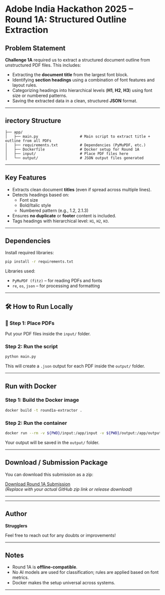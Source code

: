 # Adobe India Hackathon 2025 – Round 1A: Structured Outline Extraction

## Problem Statement
**Challenge 1A** required us to extract a structured document outline from unstructured PDF files. This includes:

- Extracting the **document title** from the largest font block.
- Identifying **section headings** using a combination of font features and layout rules.
- Categorizing headings into hierarchical levels (**H1**, **H2**, **H3**) using font size or numbered patterns.
- Saving the extracted data in a clean, structured **JSON** format.

---

## irectory Structure

```
├── app/
│   ├── main.py                   # Main script to extract title + outline from all PDFs
│   ├── requirements.txt          # Dependencies (PyMuPDF, etc.)
│   ├── Dockerfile                # Docker setup for Round 1A
│   ├── input/                    # Place PDF files here
│   └── output/                   # JSON output files generated
```

---

## Key Features
- Extracts clean document **titles** (even if spread across multiple lines).
- Detects headings based on:
  - Font size
  - Bold/Italic style
  - Numbered pattern (e.g., 1.2, 2.1.3)
- Ensures **no duplicate** or **footer** content is included.
- Tags headings with hierarchical level: `H1`, `H2`, `H3`.

---

## Dependencies

Install required libraries:
```bash
pip install -r requirements.txt
```

Libraries used:
- `PyMuPDF (fitz)` – for reading PDFs and fonts
- `re`, `os`, `json` – for processing and formatting

---

## 🛠️ How to Run Locally

### 🔧 Step 1: Place PDFs

Put your PDF files inside the `input/` folder.

### Step 2: Run the script

```bash
python main.py
```

This will create a `.json` output for each PDF inside the `output/` folder.

---

## Run with Docker

### Step 1: Build the Docker image
```bash
docker build -t round1a-extractor .
```

### Step 2: Run the container
```bash
docker run --rm -v ${PWD}/input:/app/input -v ${PWD}/output:/app/output round1a-extractor
```

Your output will be saved in the `output/` folder.

---

## Download / Submission Package

You can download this submission as a zip:

[Download Round 1A Submission](https://github.com/Anishhhh12/strugglers1-a)  
_(Replace with your actual GitHub zip link or release download)_

---


---

## Author
  **Strugglers**  

Feel free to reach out for any doubts or improvements!

---

## Notes

- Round 1A is **offline-compatible**.
- No AI models are used for classification; rules are applied based on font metrics.
- Docker makes the setup universal across systems.

---
